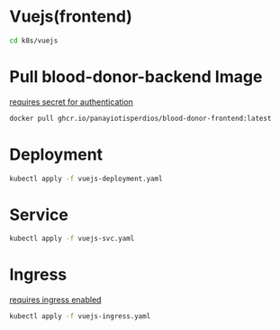 # Vuejs(frontend)

```sh
cd k8s/vuejs
```
# Pull blood-donor-backend Image
[requires secret for authentication](/k8s/README.md)
```sh
docker pull ghcr.io/panayiotisperdios/blood-donor-frontend:latest
```
# Deployment
```sh
kubectl apply -f vuejs-deployment.yaml
```
# Service
```sh
kubectl apply -f vuejs-svc.yaml
```
# Ingress
[requires ingress enabled](/k8s/README.md)
```sh
kubectl apply -f vuejs-ingress.yaml
```